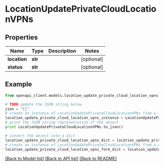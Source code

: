 # LocationUpdatePrivateCloudLocationVPNs


## Properties
Name | Type | Description | Notes
------------ | ------------- | ------------- | -------------
**location** | **str** |  | [optional] 
**status** | **str** |  | [optional] 

## Example

```python
from openapi_client.models.location_update_private_cloud_location_vpns import LocationUpdatePrivateCloudLocationVPNs

# TODO update the JSON string below
json = "{}"
# create an instance of LocationUpdatePrivateCloudLocationVPNs from a JSON string
location_update_private_cloud_location_vpns_instance = LocationUpdatePrivateCloudLocationVPNs.from_json(json)
# print the JSON string representation of the object
print LocationUpdatePrivateCloudLocationVPNs.to_json()

# convert the object into a dict
location_update_private_cloud_location_vpns_dict = location_update_private_cloud_location_vpns_instance.to_dict()
# create an instance of LocationUpdatePrivateCloudLocationVPNs from a dict
location_update_private_cloud_location_vpns_form_dict = location_update_private_cloud_location_vpns.from_dict(location_update_private_cloud_location_vpns_dict)
```
[[Back to Model list]](../README.md#documentation-for-models) [[Back to API list]](../README.md#documentation-for-api-endpoints) [[Back to README]](../README.md)



